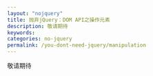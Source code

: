 ```yaml
---
layout: "nojquery"
title: 抛弃jQuery：DOM API之操作元素
description: 敬请期待
keywords:
categories: no-jquery
permalink: /you-dont-need-jquery/manipulation
---
```


敬请期待
